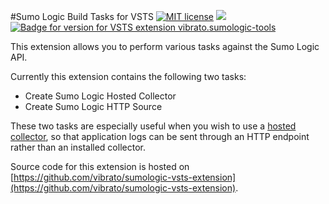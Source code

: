 #Sumo Logic Build Tasks for VSTS
[![MIT license](https://img.shields.io/badge/License-MIT-blue.svg)](https://lbesson.mit-license.org/)
[<img src="https://teamvibrato.visualstudio.com/_apis/public/build/definitions/1e6c4405-efc3-4c52-b745-7488dce1bf20/14/badge"/>](https://teamvibrato.visualstudio.com/SumoLogic%20VSTS%20extension/_build/index?definitionId=14)
[![Badge for version for VSTS extension vibrato.sumologic-tools](https://vsmarketplacebadge.apphb.com/version/vibrato.sumologic-tools.svg)](https://marketplace.visualstudio.com/items?itemName=vibrato.sumologic-tools)

This extension allows you to perform various tasks against the Sumo Logic API.

Currently this extension contains the following two tasks:
- Create Sumo Logic Hosted Collector
- Create Sumo Logic HTTP Source

These two tasks are especially useful when you wish to use a [hosted collector](https://help.sumologic.com/Send-Data/Hosted-Collectors/Configure-a-Hosted-Collector), so that application logs can be sent through an HTTP endpoint rather than an installed collector.

Source code for this extension is hosted on [https://github.com/vibrato/sumologic-vsts-extension](https://github.com/vibrato/sumologic-vsts-extension).